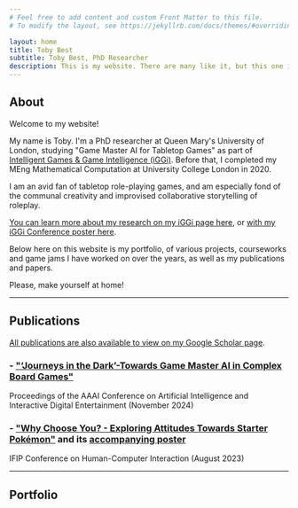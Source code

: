```yaml
---
# Feel free to add content and custom Front Matter to this file.
# To modify the layout, see https://jekyllrb.com/docs/themes/#overriding-theme-defaults

layout: home
title: Toby Best
subtitle: Toby Best, PhD Researcher
description: This is my website. There are many like it, but this one is mine!
---
```


## About

Welcome to my website!

My name is Toby. I'm a PhD researcher at Queen Mary's University of London, studying "Game Master AI for Tabletop Games" as part of [Intelligent Games & Game Intelligence (iGGi)][iggi]. Before that, I completed my MEng Mathematical Computation at University College London in 2020.

I am an avid fan of tabletop role-playing games, and am especially fond of the communal creativity and improvised collaborative storytelling of roleplay.

[You can learn more about my research on my iGGi page here][iggipage], or [with my iGGi Conference poster here][iggiposter].

Below here on this website is my portfolio, of various projects, courseworks and game jams I have worked on over the years, as well as my publications and papers.

Please, make yourself at home!

---

## Publications

[All publications are also available to view on my Google Scholar page][scholar].

### - ["‘Journeys in the Dark’-Towards Game Master AI in Complex Board Games"][descent]
Proceedings of the AAAI Conference on Artificial Intelligence and Interactive Digital Entertainment (November 2024)

### - ["Why Choose You? - Exploring Attitudes Towards Starter Pokémon"][whychooseyou] and its [accompanying poster][poster]
IFIP Conference on Human-Computer Interaction (August 2023)

---

## Portfolio

[iggi]: https://www.iggi-phd.org
[iggipage]: https://www.iggi-phd.org/people/toby-best
[iggiposter]: ../assets/files/iGGi_Con_2024_Poster.png
[scholar]: https://scholar.google.com/citations?user=IMVoLycAAAAJ
[descent]: ../assets/files/Journeys_in_the_Dark.pdf
[whychooseyou]: ../assets/files/Why_Choose_You.pdf
[poster]: ../assets/files/Starter_Pokémon_Research_Poster.png